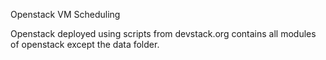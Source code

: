 Openstack VM Scheduling

Openstack deployed using scripts from devstack.org
contains all modules of openstack except the data folder.
